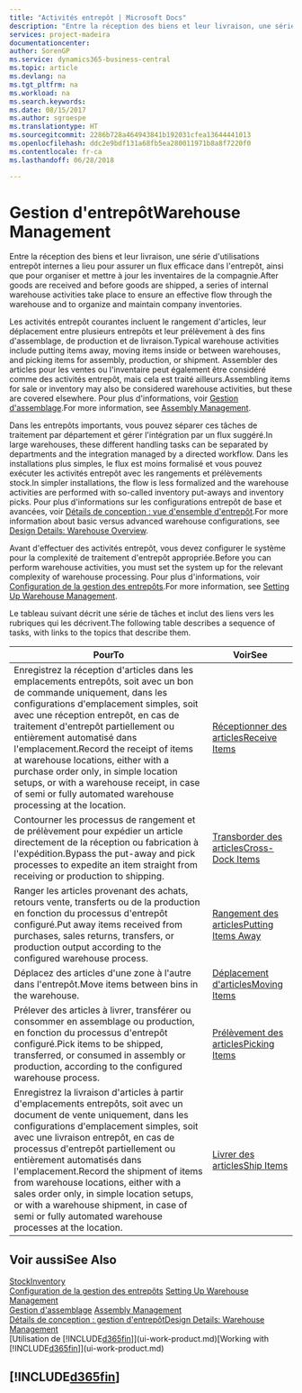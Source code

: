 ```yaml
---
title: "Activités entrepôt | Microsoft Docs"
description: "Entre la réception des biens et leur livraison, une série d'utilisations entrepôt internes a lieu pour assurer un flux efficace dans l'entrepôt, ainsi que pour organiser et mettre à jour les inventaires de la compagnie."
services: project-madeira
documentationcenter: 
author: SorenGP
ms.service: dynamics365-business-central
ms.topic: article
ms.devlang: na
ms.tgt_pltfrm: na
ms.workload: na
ms.search.keywords: 
ms.date: 08/15/2017
ms.author: sgroespe
ms.translationtype: HT
ms.sourcegitcommit: 2286b728a464943841b192031cfea13644441013
ms.openlocfilehash: ddc2e9bdf131a68fb5ea280011971b8a8f7220f0
ms.contentlocale: fr-ca
ms.lasthandoff: 06/28/2018

---
```

# <a name="warehouse-management"></a><span data-ttu-id="e81df-103">Gestion d'entrepôt</span><span class="sxs-lookup"><span data-stu-id="e81df-103">Warehouse Management</span></span>
<span data-ttu-id="e81df-104">Entre la réception des biens et leur livraison, une série d'utilisations entrepôt internes a lieu pour assurer un flux efficace dans l'entrepôt, ainsi que pour organiser et mettre à jour les inventaires de la compagnie.</span><span class="sxs-lookup"><span data-stu-id="e81df-104">After goods are received and before goods are shipped, a series of internal warehouse activities take place to ensure an effective flow through the warehouse and to organize and maintain company inventories.</span></span>

<span data-ttu-id="e81df-105">Les activités entrepôt courantes incluent le rangement d'articles, leur déplacement entre plusieurs entrepôts et leur prélèvement à des fins d'assemblage, de production et de livraison.</span><span class="sxs-lookup"><span data-stu-id="e81df-105">Typical warehouse activities include putting items away, moving items inside or between warehouses, and picking items for assembly, production, or shipment.</span></span> <span data-ttu-id="e81df-106">Assembler des articles pour les ventes ou l'inventaire peut également être considéré comme des activités entrepôt, mais cela est traité ailleurs.</span><span class="sxs-lookup"><span data-stu-id="e81df-106">Assembling items for sale or inventory may also be considered warehouse activities, but these are covered elsewhere.</span></span> <span data-ttu-id="e81df-107">Pour plus d'informations, voir [Gestion d'assemblage](assembly-assemble-items.md).</span><span class="sxs-lookup"><span data-stu-id="e81df-107">For more information, see [Assembly Management](assembly-assemble-items.md).</span></span>  

<span data-ttu-id="e81df-108">Dans les entrepôts importants, vous pouvez séparer ces tâches de traitement par département et gérer l'intégration par un flux suggéré.</span><span class="sxs-lookup"><span data-stu-id="e81df-108">In large warehouses, these different handling tasks can be separated by departments and the integration managed by a directed workflow.</span></span> <span data-ttu-id="e81df-109">Dans les installations plus simples, le flux est moins formalisé et vous pouvez exécuter les activités entrepôt avec les rangements et prélèvements stock.</span><span class="sxs-lookup"><span data-stu-id="e81df-109">In simpler installations, the flow is less formalized and the warehouse activities are performed with so-called inventory put-aways and inventory picks.</span></span> <span data-ttu-id="e81df-110">Pour plus d'informations sur les configurations entrepôt de base et avancées, voir [Détails de conception : vue d'ensemble d'entrepôt](design-details-warehouse-overview.md).</span><span class="sxs-lookup"><span data-stu-id="e81df-110">For more information about basic versus advanced warehouse configurations, see [Design Details: Warehouse Overview](design-details-warehouse-overview.md).</span></span>

<span data-ttu-id="e81df-111">Avant d'effectuer des activités entrepôt, vous devez configurer le système pour la complexité de traitement d'entrepôt appropriée.</span><span class="sxs-lookup"><span data-stu-id="e81df-111">Before you can perform warehouse activities, you must set the system up for the relevant complexity of warehouse processing.</span></span> <span data-ttu-id="e81df-112">Pour plus d'informations, voir [Configuration de la gestion des entrepôts](warehouse-setup-warehouse.md).</span><span class="sxs-lookup"><span data-stu-id="e81df-112">For more information, see [Setting Up Warehouse Management](warehouse-setup-warehouse.md).</span></span>

 <span data-ttu-id="e81df-113">Le tableau suivant décrit une série de tâches et inclut des liens vers les rubriques qui les décrivent.</span><span class="sxs-lookup"><span data-stu-id="e81df-113">The following table describes a sequence of tasks, with links to the topics that describe them.</span></span>   

|<span data-ttu-id="e81df-114">**Pour**</span><span class="sxs-lookup"><span data-stu-id="e81df-114">**To**</span></span>|<span data-ttu-id="e81df-115">**Voir**</span><span class="sxs-lookup"><span data-stu-id="e81df-115">**See**</span></span>|  
|------------|-------------|  
|<span data-ttu-id="e81df-116">Enregistrez la réception d'articles dans les emplacements entrepôts, soit avec un bon de commande uniquement, dans les configurations d'emplacement simples, soit avec une réception entrepôt, en cas de traitement d'entrepôt partiellement ou entièrement automatisé dans l'emplacement.</span><span class="sxs-lookup"><span data-stu-id="e81df-116">Record the receipt of items at warehouse locations, either with a purchase order only, in simple location setups, or with a warehouse receipt, in case of semi or fully automated warehouse processing at the location.</span></span>|[<span data-ttu-id="e81df-117">Réceptionner des articles</span><span class="sxs-lookup"><span data-stu-id="e81df-117">Receive Items</span></span>](warehouse-how-receive-items.md)|
|<span data-ttu-id="e81df-118">Contourner les processus de rangement et de prélèvement pour expédier un article directement de la réception ou fabrication à l'expédition.</span><span class="sxs-lookup"><span data-stu-id="e81df-118">Bypass the put-away and pick processes to expedite an item straight from receiving or production to shipping.</span></span>|[<span data-ttu-id="e81df-119">Transborder des articles</span><span class="sxs-lookup"><span data-stu-id="e81df-119">Cross-Dock Items</span></span>](warehouse-how-to-cross-dock-items.md)|    
|<span data-ttu-id="e81df-120">Ranger les articles provenant des achats, retours vente, transferts ou de la production en fonction du processus d'entrepôt configuré.</span><span class="sxs-lookup"><span data-stu-id="e81df-120">Put away items received from purchases, sales returns, transfers, or production output according to the configured warehouse process.</span></span>|[<span data-ttu-id="e81df-121">Rangement des articles</span><span class="sxs-lookup"><span data-stu-id="e81df-121">Putting Items Away</span></span>](warehouse-put-away-items.md)|
|<span data-ttu-id="e81df-122">Déplacez des articles d'une zone à l'autre dans l'entrepôt.</span><span class="sxs-lookup"><span data-stu-id="e81df-122">Move items between bins in the warehouse.</span></span>|[<span data-ttu-id="e81df-123">Déplacement d'articles</span><span class="sxs-lookup"><span data-stu-id="e81df-123">Moving Items</span></span>](warehouse-move-items.md)|
|<span data-ttu-id="e81df-124">Prélever des articles à livrer, transférer ou consommer en assemblage ou production, en fonction du processus d'entrepôt configuré.</span><span class="sxs-lookup"><span data-stu-id="e81df-124">Pick items to be shipped, transferred, or consumed in assembly or production, according to the configured warehouse process.</span></span>|[<span data-ttu-id="e81df-125">Prélèvement des articles</span><span class="sxs-lookup"><span data-stu-id="e81df-125">Picking Items</span></span>](warehouse-pick-items.md)|
|<span data-ttu-id="e81df-126">Enregistrez la livraison d'articles à partir d'emplacements entrepôts, soit avec un document de vente uniquement, dans les configurations d'emplacement simples, soit avec une livraison entrepôt, en cas de processus d'entrepôt partiellement ou entièrement automatisés dans l'emplacement.</span><span class="sxs-lookup"><span data-stu-id="e81df-126">Record the shipment of items from warehouse locations, either with a sales order only, in simple location setups, or with a warehouse shipment, in case of semi or fully automated warehouse processes at the location.</span></span>|[<span data-ttu-id="e81df-127">Livrer des articles</span><span class="sxs-lookup"><span data-stu-id="e81df-127">Ship Items</span></span>](warehouse-how-ship-items.md)|  

## <a name="see-also"></a><span data-ttu-id="e81df-128">Voir aussi</span><span class="sxs-lookup"><span data-stu-id="e81df-128">See Also</span></span>  
[<span data-ttu-id="e81df-129">Stock</span><span class="sxs-lookup"><span data-stu-id="e81df-129">Inventory</span></span>](inventory-manage-inventory.md)  
<span data-ttu-id="e81df-130">[Configuration de la gestion des entrepôts](warehouse-setup-warehouse.md)   </span><span class="sxs-lookup"><span data-stu-id="e81df-130">[Setting Up Warehouse Management](warehouse-setup-warehouse.md)   </span></span>  
<span data-ttu-id="e81df-131">[Gestion d'assemblage](assembly-assemble-items.md)  </span><span class="sxs-lookup"><span data-stu-id="e81df-131">[Assembly Management](assembly-assemble-items.md)  </span></span>  
[<span data-ttu-id="e81df-132">Détails de conception : gestion d'entrepôt</span><span class="sxs-lookup"><span data-stu-id="e81df-132">Design Details: Warehouse Management</span></span>](design-details-warehouse-management.md)  
<span data-ttu-id="e81df-133">[Utilisation de [!INCLUDE[d365fin](includes/d365fin_md.md)]](ui-work-product.md)</span><span class="sxs-lookup"><span data-stu-id="e81df-133">[Working with [!INCLUDE[d365fin](includes/d365fin_md.md)]](ui-work-product.md)</span></span>  

## [!INCLUDE[d365fin](includes/free_trial_md.md)]  
 

